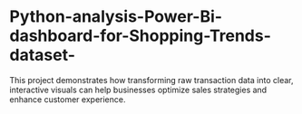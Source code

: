 # Python-analysis-Power-Bi-dashboard-for-Shopping-Trends-dataset-
This project demonstrates how transforming raw transaction data into clear, interactive visuals can help businesses optimize sales strategies and enhance customer experience.
